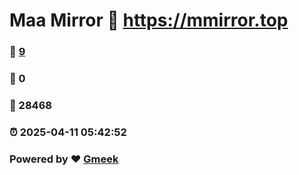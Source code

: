 # Maa Mirror :link: https://mmirror.top 
### :page_facing_up: [9](https://mmirror.top/tag.html) 
### :speech_balloon: 0 
### :hibiscus: 28468 
### :alarm_clock: 2025-04-11 05:42:52 
### Powered by :heart: [Gmeek](https://github.com/Meekdai/Gmeek)
